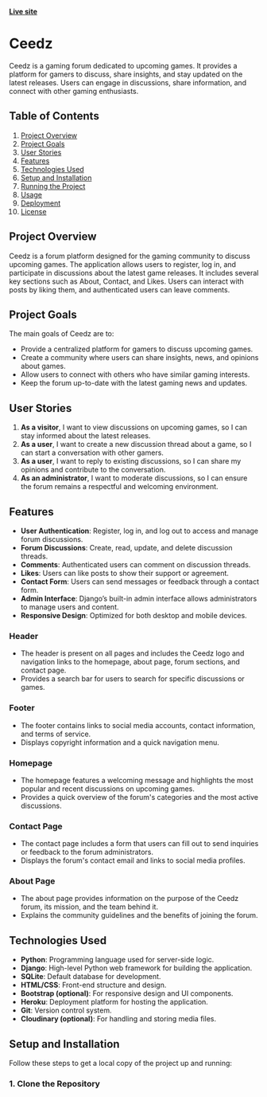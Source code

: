 [**Live site**](https://ceedz-73062e125056.herokuapp.com/)

# **Ceedz**

Ceedz is a gaming forum dedicated to upcoming games. It provides a platform for gamers to discuss, share insights, and stay updated on the latest releases. Users can engage in discussions, share information, and connect with other gaming enthusiasts.

## **Table of Contents**

1. [Project Overview](#project-overview)
2. [Project Goals](#project-goals)
3. [User Stories](#user-stories)
4. [Features](#features)
5. [Technologies Used](#technologies-used)
6. [Setup and Installation](#setup-and-installation)
7. [Running the Project](#running-the-project)
8. [Usage](#usage)
9. [Deployment](#deployment)
10. [License](#license)

## **Project Overview**

Ceedz is a forum platform designed for the gaming community to discuss upcoming games. The application allows users to register, log in, and participate in discussions about the latest game releases. It includes several key sections such as About, Contact, and Likes. Users can interact with posts by liking them, and authenticated users can leave comments.

## **Project Goals**

The main goals of Ceedz are to:

- Provide a centralized platform for gamers to discuss upcoming games.
- Create a community where users can share insights, news, and opinions about games.
- Allow users to connect with others who have similar gaming interests.
- Keep the forum up-to-date with the latest gaming news and updates.

## **User Stories**

1. **As a visitor**, I want to view discussions on upcoming games, so I can stay informed about the latest releases.
2. **As a user**, I want to create a new discussion thread about a game, so I can start a conversation with other gamers.
3. **As a user**, I want to reply to existing discussions, so I can share my opinions and contribute to the conversation.
4. **As an administrator**, I want to moderate discussions, so I can ensure the forum remains a respectful and welcoming environment.

## **Features**

- **User Authentication**: Register, log in, and log out to access and manage forum discussions.
- **Forum Discussions**: Create, read, update, and delete discussion threads.
- **Comments**: Authenticated users can comment on discussion threads.
- **Likes**: Users can like posts to show their support or agreement.
- **Contact Form**: Users can send messages or feedback through a contact form.
- **Admin Interface**: Django’s built-in admin interface allows administrators to manage users and content.
- **Responsive Design**: Optimized for both desktop and mobile devices.

### **Header**

- The header is present on all pages and includes the Ceedz logo and navigation links to the homepage, about page, forum sections, and contact page.
- Provides a search bar for users to search for specific discussions or games.

### **Footer**

- The footer contains links to social media accounts, contact information, and terms of service.
- Displays copyright information and a quick navigation menu.

### **Homepage**

- The homepage features a welcoming message and highlights the most popular and recent discussions on upcoming games.
- Provides a quick overview of the forum's categories and the most active discussions.

### **Contact Page**

- The contact page includes a form that users can fill out to send inquiries or feedback to the forum administrators.
- Displays the forum's contact email and links to social media profiles.

### **About Page**

- The about page provides information on the purpose of the Ceedz forum, its mission, and the team behind it.
- Explains the community guidelines and the benefits of joining the forum.

## **Technologies Used**

- **Python**: Programming language used for server-side logic.
- **Django**: High-level Python web framework for building the application.
- **SQLite**: Default database for development.
- **HTML/CSS**: Front-end structure and design.
- **Bootstrap (optional)**: For responsive design and UI components.
- **Heroku**: Deployment platform for hosting the application.
- **Git**: Version control system.
- **Cloudinary (optional)**: For handling and storing media files.

## **Setup and Installation**

Follow these steps to get a local copy of the project up and running:

### 1. **Clone the Repository**


